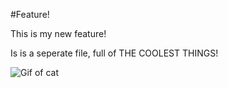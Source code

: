 #Feature!

This is my new feature!

Is is a seperate file, full of THE COOLEST THINGS!

![Gif of cat](http://i378.photobucket.com/albums/oo224/therealniter/dane%20party/scouse-cat.gif)